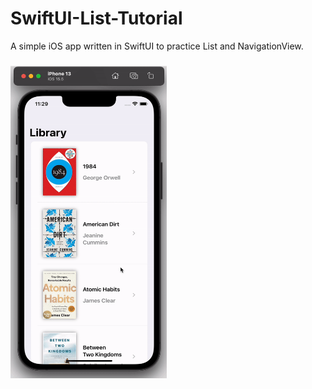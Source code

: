 # SwiftUI-List-Tutorial

A simple iOS app written in SwiftUI to practice List and NavigationView.

<h3 align="">
<img src="simulator.gif" height=500 width="250">
</h3>
